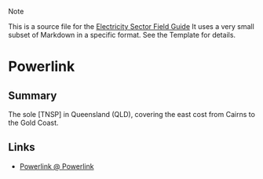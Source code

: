 > [!NOTE] 
> This is a source file for the [Electricity Sector Field Guide](https://grahamlea.github.io/Electricity-Sector-Field-Guide/)
> It uses a very small subset of Markdown in a specific format. See the Template for details.

# Powerlink


## Summary

The sole [TNSP] in Queensland (QLD), covering the east cost from Cairns to the Gold Coast.


## Links
- [Powerlink @ Powerlink](https://www.powerlink.com.au/)

